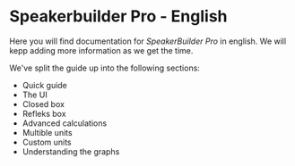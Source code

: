 # Speakerbuilder Pro - English

Here you will find documentation for *SpeakerBuilder Pro* in english. We will kepp adding more information as we get the time.

We've split the guide up into the following sections:

- Quick guide
 - The UI
 - Closed box
 - Refleks box
- Advanced calculations
 - Multible units
 - Custom units
 - Understanding the graphs
